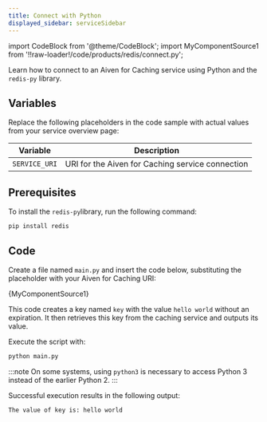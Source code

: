 ```yaml
---
title: Connect with Python
displayed_sidebar: serviceSidebar
---
```


import CodeBlock from '@theme/CodeBlock';
import MyComponentSource1 from '!!raw-loader!/code/products/redis/connect.py';

Learn how to connect to an Aiven for Caching service using Python and the `redis-py` library.

## Variables

Replace the following placeholders in the code sample with actual values
from your service overview page:

| Variable    | Description                                                  |
| ----------- | ------------------------------------------------------------ |
| `SERVICE_URI` | URI for the Aiven for Caching service connection |

## Prerequisites

To install the `redis-py`library, run the following command:

```shell
pip install redis
```

## Code

Create a file named `main.py` and insert the code below,
substituting the placeholder with your Aiven for Caching URI:

<CodeBlock language='python'>{MyComponentSource1}</CodeBlock>

This code creates a key named `key` with the value `hello world` without an expiration.
It then retrieves this key from the caching service and outputs its value.

Execute the script with:

```bash
python main.py
```

:::note
On some systems, using `python3` is necessary to access Python 3 instead of the
earlier Python 2.
:::

Successful execution results in the following output:

```plaintext
The value of key is: hello world
```
